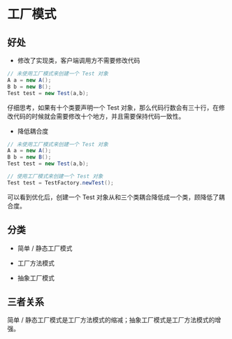 # 工厂模式

## 好处

- 修改了实现类，客户端调用方不需要修改代码

```java
// 未使用工厂模式来创建一个 Test 对象
A a = new A();
B b = new B();
Test test = new Test(a,b);
```

仔细思考，如果有十个类要声明一个 Test 对象，那么代码行数会有三十行，在修改代码的时候就会需要修改十个地方，并且需要保持代码一致性。

- 降低耦合度

```java
// 未使用工厂模式来创建一个 Test 对象
A a = new A();
B b = new B();
Test test = new Test(a,b);

// 使用工厂模式来创建一个 Test 对象
Test test = TestFactory.newTest();
```

可以看到优化后，创建一个 Test 对象从和三个类耦合降低成一个类，顾降低了耦合度。

## 分类

- 简单 / 静态工厂模式

- 工厂方法模式

- 抽象工厂模式

## 三者关系

简单 / 静态工厂模式是工厂方法模式的缩减；抽象工厂模式是工厂方法模式的增强。